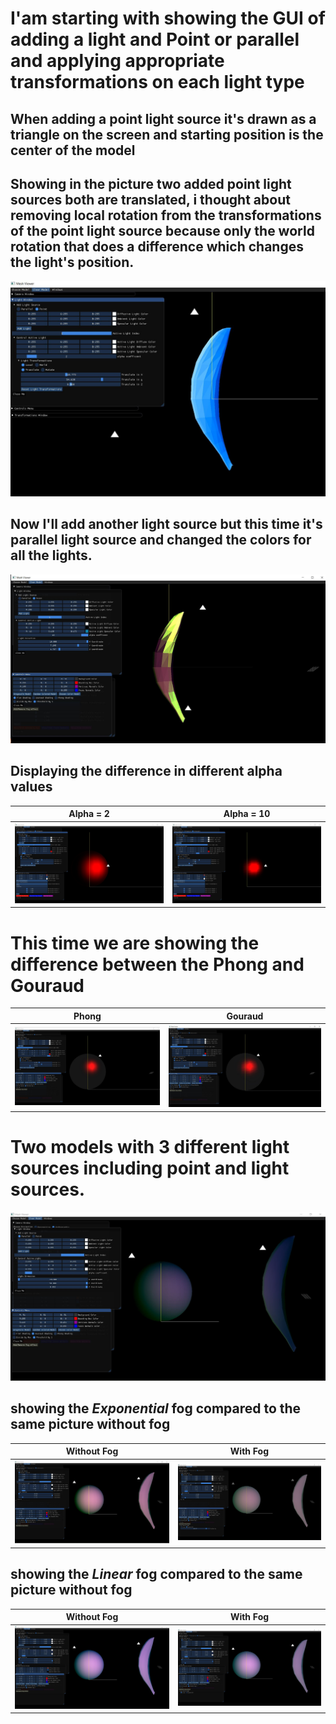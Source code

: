# I'am starting with showing the GUI of adding a light and Point or parallel and applying appropriate transformations on each light type
## When adding a point light source it's drawn as a triangle on the screen and starting position is the center of the model
## Showing in the picture two added point light sources both are translated, i thought about removing local rotation from the transformations of the point light source because only the world rotation that does a difference which changes the light's position.
![](https://github.com/HaifaGraphicsCourses/computergraphics2021-f-r-i-e-n-d-s/blob/master/Images/Assignment2Part2_1.JPG)
## Now I'll add another light source but this time it's parallel light source and changed the colors for all the lights.
![](https://github.com/HaifaGraphicsCourses/computergraphics2021-f-r-i-e-n-d-s/blob/master/Images/Assignment2Part2_2.JPG)
## Displaying the difference in different alpha values
Alpha = 2      |  Alpha = 10
:-------------------------:|:-------------------------:
![](https://github.com/HaifaGraphicsCourses/computergraphics2021-f-r-i-e-n-d-s/blob/master/Images/Assignment2Part2_4.JPG)|  ![](https://github.com/HaifaGraphicsCourses/computergraphics2021-f-r-i-e-n-d-s/blob/master/Images/Assignment2Part2_5.JPG)

# This time we are showing the difference between the Phong and Gouraud
Phong    |  Gouraud
:-------------------------:|:-------------------------:
![](https://github.com/HaifaGraphicsCourses/computergraphics2021-f-r-i-e-n-d-s/blob/master/Images/Assignment2Part2_3.JPG)|  ![](https://github.com/HaifaGraphicsCourses/computergraphics2021-f-r-i-e-n-d-s/blob/master/Images/Assignment2Part2_6.JPG)
# Two models with 3 different light sources including point and light sources.
![](https://github.com/HaifaGraphicsCourses/computergraphics2021-f-r-i-e-n-d-s/blob/master/Images/Assignment2Part2_7.JPG)
## showing the *Exponential* fog compared to the same picture without fog
Without Fog    |  With Fog
:-------------------------:|:-------------------------:
![](https://github.com/HaifaGraphicsCourses/computergraphics2021-f-r-i-e-n-d-s/blob/master/Images/Assignment2Part2_8.JPG)|  ![](https://github.com/HaifaGraphicsCourses/computergraphics2021-f-r-i-e-n-d-s/blob/master/Images/Assignment2Part2_9.JPG)
## showing the *Linear* fog compared to the same picture without fog
Without Fog    |  With Fog
:-------------------------:|:-------------------------:
![](https://github.com/HaifaGraphicsCourses/computergraphics2021-f-r-i-e-n-d-s/blob/master/Images/Assignment2Part2_10.JPG)|  ![](https://github.com/HaifaGraphicsCourses/computergraphics2021-f-r-i-e-n-d-s/blob/master/Images/Assignment2Part2_11.JPG)